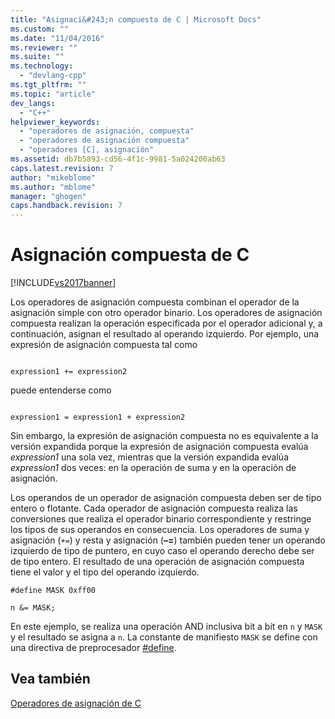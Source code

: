 ```yaml
---
title: "Asignaci&#243;n compuesta de C | Microsoft Docs"
ms.custom: ""
ms.date: "11/04/2016"
ms.reviewer: ""
ms.suite: ""
ms.technology: 
  - "devlang-cpp"
ms.tgt_pltfrm: ""
ms.topic: "article"
dev_langs: 
  - "C++"
helpviewer_keywords: 
  - "operadores de asignación, compuesta"
  - "operadores de asignación compuesta"
  - "operadores [C], asignación"
ms.assetid: db7b5893-cd56-4f1c-9981-5a024200ab63
caps.latest.revision: 7
author: "mikeblome"
ms.author: "mblome"
manager: "ghogen"
caps.handback.revision: 7
---
```

# Asignaci&#243;n compuesta de C
[!INCLUDE[vs2017banner](../assembler/inline/includes/vs2017banner.md)]

Los operadores de asignación compuesta combinan el operador de la asignación simple con otro operador binario.  Los operadores de asignación compuesta realizan la operación especificada por el operador adicional y, a continuación, asignan el resultado al operando izquierdo.  Por ejemplo, una expresión de asignación compuesta tal como  
  
```  
  
expression1 += expression2  
```  
  
 puede entenderse como  
  
```  
  
expression1 = expression1 + expression2  
```  
  
 Sin embargo, la expresión de asignación compuesta no es equivalente a la versión expandida porque la expresión de asignación compuesta evalúa *expression1* una sola vez, mientras que la versión expandida evalúa *expression1* dos veces: en la operación de suma y en la operación de asignación.  
  
 Los operandos de un operador de asignación compuesta deben ser de tipo entero o flotante.  Cada operador de asignación compuesta realiza las conversiones que realiza el operador binario correspondiente y restringe los tipos de sus operandos en consecuencia.  Los operadores de suma y asignación \(`+=`\) y resta y asignación \(**–\=**\) también pueden tener un operando izquierdo de tipo de puntero, en cuyo caso el operando derecho debe ser de tipo entero.  El resultado de una operación de asignación compuesta tiene el valor y el tipo del operando izquierdo.  
  
```  
#define MASK 0xff00  
  
n &= MASK;  
```  
  
 En este ejemplo, se realiza una operación AND inclusiva bit a bit en `n` y `MASK` y el resultado se asigna a `n`.  La constante de manifiesto `MASK` se define con una directiva de preprocesador [\#define](../preprocessor/hash-define-directive-c-cpp.md).  
  
## Vea también  
 [Operadores de asignación de C](../c-language/c-assignment-operators.md)
